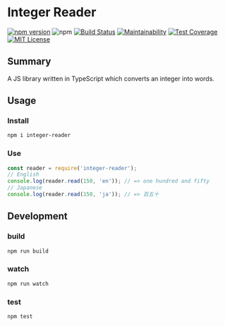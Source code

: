 # Integer Reader

[![npm version](https://badge.fury.io/js/integer-reader.svg)](https://badge.fury.io/js/integer-reader) ![npm](https://img.shields.io/npm/dt/integer-reader.svg) [![Build Status](https://travis-ci.org/pb10001/integer-reader.svg?branch=master)](https://travis-ci.org/pb10001/integer-reader) [![Maintainability](https://api.codeclimate.com/v1/badges/18fb8ee4a3e70f94a644/maintainability)](https://codeclimate.com/github/pb10001/integer-reader/maintainability) [![Test Coverage](https://api.codeclimate.com/v1/badges/18fb8ee4a3e70f94a644/test_coverage)](https://codeclimate.com/github/pb10001/integer-reader/test_coverage) [![MIT License](http://img.shields.io/badge/license-MIT-blue.svg?style=flat)](LICENSE)

## Summary

A JS library written in TypeScript which converts an integer into words.

## Usage

### Install

```sh
npm i integer-reader
```

### Use

```javascript
const reader = require('integer-reader');
// English
console.log(reader.read(150, 'en')); // => one hundred and fifty
// Japanese
console.log(reader.read(150, 'ja')); // => 百五十
```

## Development

### build

```sh
npm run build
```

### watch

```sh
npm run watch
```

### test

```sh
npm test
```
